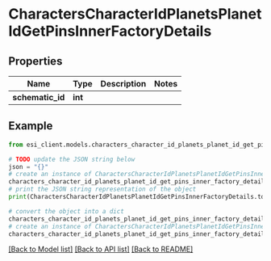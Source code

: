 # CharactersCharacterIdPlanetsPlanetIdGetPinsInnerFactoryDetails


## Properties

Name | Type | Description | Notes
------------ | ------------- | ------------- | -------------
**schematic_id** | **int** |  | 

## Example

```python
from esi_client.models.characters_character_id_planets_planet_id_get_pins_inner_factory_details import CharactersCharacterIdPlanetsPlanetIdGetPinsInnerFactoryDetails

# TODO update the JSON string below
json = "{}"
# create an instance of CharactersCharacterIdPlanetsPlanetIdGetPinsInnerFactoryDetails from a JSON string
characters_character_id_planets_planet_id_get_pins_inner_factory_details_instance = CharactersCharacterIdPlanetsPlanetIdGetPinsInnerFactoryDetails.from_json(json)
# print the JSON string representation of the object
print(CharactersCharacterIdPlanetsPlanetIdGetPinsInnerFactoryDetails.to_json())

# convert the object into a dict
characters_character_id_planets_planet_id_get_pins_inner_factory_details_dict = characters_character_id_planets_planet_id_get_pins_inner_factory_details_instance.to_dict()
# create an instance of CharactersCharacterIdPlanetsPlanetIdGetPinsInnerFactoryDetails from a dict
characters_character_id_planets_planet_id_get_pins_inner_factory_details_from_dict = CharactersCharacterIdPlanetsPlanetIdGetPinsInnerFactoryDetails.from_dict(characters_character_id_planets_planet_id_get_pins_inner_factory_details_dict)
```
[[Back to Model list]](../README.md#documentation-for-models) [[Back to API list]](../README.md#documentation-for-api-endpoints) [[Back to README]](../README.md)


